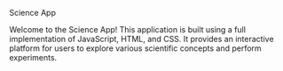 Science App




Welcome to the Science App! This application is built using a full implementation of JavaScript, HTML, and CSS. It provides an interactive platform for users to explore various scientific concepts and perform experiments.



